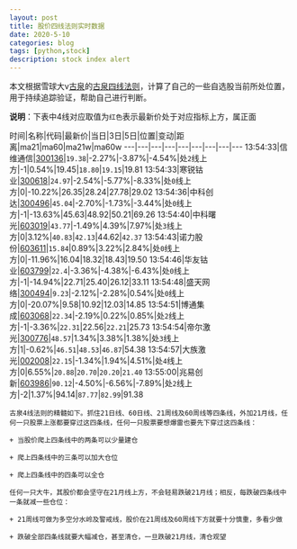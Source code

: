 ```yaml
---
layout: post
title: 股价四线法则实时数据
date: 2020-5-10
categories: blog
tags: [python,stock]
description: stock index alert
---
```



本文根据雪球大v[古泉](https://xueqiu.com/u/7148646888)的[古泉四线法则](https://xueqiu.com/7148646888/130498192)，计算了自己的一些自选股当前所处位置，用于持续追踪验证，帮助自己进行判断。

**说明**：下表中4线对应取值为`红色`表示最新价处于对应指标上方，属正面

时间|名称|代码|最新价|当日|3日|5日|位置|变动|距离|ma21|ma60|ma21w|ma60w
---|---|---|---|---|---|---|---|---
13:54:33|信维通信|[300136](https://xueqiu.com/S/SZ300136)|`19.38`|-2.27%|-3.87%|-4.54%|处`2`线上方|-1|0.54%|19.45|`18.80`|`19.15`|19.81
13:54:33|寒锐钴业|[300618](https://xueqiu.com/S/SZ300618)|`24.97`|-2.54%|-5.77%|-8.33%|处`0`线上方|0|-10.22%|26.35|28.24|27.78|29.02
13:54:36|中科创达|[300496](https://xueqiu.com/S/SZ300496)|`45.04`|-2.70%|-1.73%|-3.44%|处`0`线上方|-1|-13.63%|45.63|48.92|50.21|69.26
13:54:40|中科曙光|[603019](https://xueqiu.com/S/SH603019)|`43.77`|-1.49%|4.39%|7.97%|处`3`线上方|0|3.12%|`40.83`|`42.13`|44.62|`42.37`
13:54:43|诺力股份|[603611](https://xueqiu.com/S/SH603611)|`15.84`|0.89%|3.22%|2.84%|处`0`线上方|0|-11.96%|16.04|18.32|18.43|19.50
13:54:46|华友钴业|[603799](https://xueqiu.com/S/SH603799)|`22.4`|-3.36%|-4.38%|-6.43%|处`0`线上方|-1|-14.94%|22.71|25.40|26.12|33.11
13:54:48|盛天网络|[300494](https://xueqiu.com/S/SZ300494)|`9.23`|-2.12%|-2.28%|0.54%|处`0`线上方|0|-20.07%|9.58|10.92|12.03|14.85
13:54:51|博通集成|[603068](https://xueqiu.com/S/SH603068)|`22.34`|-2.19%|0.22%|0.85%|处`2`线上方|-1|-3.36%|`22.31`|22.56|`22.21`|25.73
13:54:54|帝尔激光|[300776](https://xueqiu.com/S/SZ300776)|`48.57`|1.34%|3.38%|1.38%|处`3`线上方|1|-0.62%|`46.51`|`48.53`|`46.87`|54.38
13:54:57|大族激光|[002008](https://xueqiu.com/S/SZ002008)|`22.15`|-1.34%|1.94%|4.51%|处`4`线上方|0|6.55%|`20.88`|`20.70`|`20.20`|`21.40`
13:55:00|兆易创新|[603986](https://xueqiu.com/S/SH603986)|`90.12`|-4.50%|-6.56%|-7.89%|处`2`线上方|-2|1.37%|94.14|`87.77`|`82.99`|91.38

```
古泉4线法则的精髓如下。抓住21日线、60日线、21周线及60周线等四条线，外加21月线，任何一只股票上涨都要穿过这四条线，任何一只股票要想爆雷也要先下穿过这四条线：

+ 当股价爬上四条线中的两条可以少量建仓

+ 爬上四条线中的三条可以加大仓位

+ 爬上四条线中的四条可以全仓

任何一只大牛，其股价都会坚守在21月线上方，不会轻易跌破21月线；相反，每跌破四条线中一条就减一些仓位：

+ 21周线可做为多空分水岭及警戒线，股价在21周线及60周线下方就要十分慎重，多看少做

+ 跌破全部四条线就要大幅减仓，甚至清仓，一旦跌破21月线，清仓观望
```